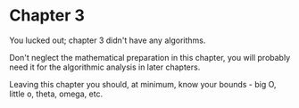 # Chapter 3

You lucked out; chapter 3 didn't have any algorithms.

Don't neglect the mathematical preparation in this chapter, you will probably need it for the algorithmic analysis in later chapters.

Leaving this chapter you should, at minimum, know your bounds - big O, little o, theta, omega, etc.